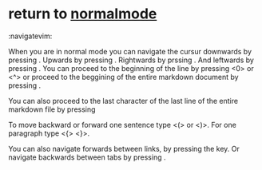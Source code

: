 
# return to [normalmode](normalmode)
:navigatevim:

When you are in normal mode you can navigate the cursur downwards by pressing <j>. Upwards by pressing <k>. Rightwards by prssing <l>. And leftwards by pressing <h>. You can proceed to the beginning of the line by pressing <0> or <^> or proceed to the beggining of the entire markdown document by pressing <gg>.

You can also proceed to the last character of the last line of the entire markdown file by pressing <G>

To move backward or forward one sentence type <(> or <)>.
For one paragraph type <{> <}>.

You can also navigate forwards between links, by pressing the <Tab> key. Or navigate backwards between tabs by pressing <S-Tab>.
